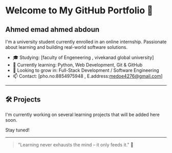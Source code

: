 # Welcome to My GitHub Portfolio 👋

## Ahmed emad ahmed abdoun
I'm a university student currently enrolled in an online internship. Passionate about learning and building real-world software solutions.

- 🎓 Studying: [faculty of Engeneering , vivekanad global university]
- 🌱 Currently learning: Python, Web Development, Git & GitHub
- 💼 Looking to grow in: Full-Stack Development / Software Engineering
- 📫 Contact: [pho.no:8854975948 , E.address:medoe4276@gmail.com]

---

## 🛠️ Projects
I'm currently working on several learning projects that will be added here soon.

Stay tuned!

---

> "Learning never exhausts the mind – it only feeds it." 🌟
